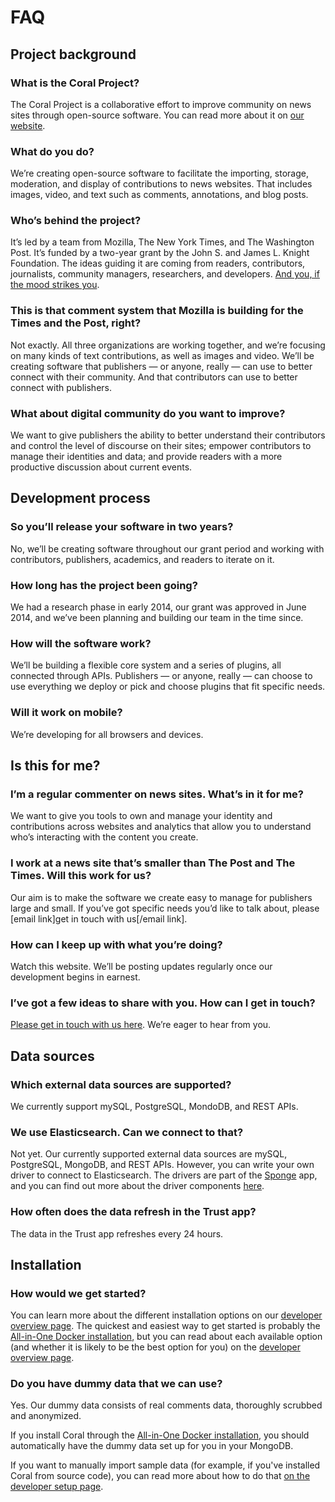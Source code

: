 # FAQ

## Project background

### What is the Coral Project?
The Coral Project is a collaborative effort to improve community on news sites through open-source software. You can read more about it on [our website](https://www.coralproject.net).

### What do you do?
We’re creating open-source software to facilitate the importing, storage, moderation, and display of contributions to news websites. That includes images, video, and text such as comments, annotations, and blog posts.

### Who’s behind the project?
It’s led by a team from Mozilla, The New York Times, and The Washington Post. It’s funded by a two-year grant by the John S. and James L. Knight Foundation. The ideas guiding it are coming from readers, contributors, journalists, community managers, researchers, and developers. [And you, if the mood strikes you](https://coralproject.net/get-involved/).

### This is that comment system that Mozilla is building for the Times and the Post, right?
Not exactly. All three organizations are working together, and we’re focusing on many kinds of text contributions, as well as images and video. We’ll be creating software that publishers — or anyone, really — can use to better connect with their community. And that contributors can use to better connect with publishers.

### What about digital community do you want to improve?
We want to give publishers the ability to better understand their contributors and control the level of discourse on their sites; empower contributors to manage their identities and data; and provide readers with a more productive discussion about current events.

## Development process

### So you’ll release your software in two years?
No, we’ll be creating software throughout our grant period and working with contributors, publishers, academics, and readers to iterate on it.

### How long has the project been going?
We had a research phase in early 2014, our grant was approved in June 2014, and we’ve been planning and building our team in the time since.

### How will the software work?
We’ll be building a flexible core system and a series of plugins, all connected through APIs. Publishers — or anyone, really — can choose to use everything we deploy or pick and choose plugins that fit specific needs.

### Will it work on mobile?
We’re developing for all browsers and devices.

## Is this for me?

### I’m a regular commenter on news sites. What’s in it for me?
We want to give you tools to own and manage your identity and contributions across websites and analytics that allow you to understand who’s interacting with the content you create.

### I work at a news site that’s smaller than The Post and The Times. Will this work for us?
Our aim is to make the software we create easy to manage for publishers large and small. If you’ve got specific needs you’d like to talk about, please [email link]get in touch with us[/email link].

### How can I keep up with what you’re doing?
Watch this website. We’ll be posting updates regularly once our development begins in earnest.

### I’ve got a few ideas to share with you. How can I get in touch?
[Please get in touch with us here](https://coralproject.net/get-involved/). We’re eager to hear from you.

## Data sources

### Which external data sources are supported?
We currently support mySQL, PostgreSQL, MondoDB, and REST APIs.

### We use Elasticsearch. Can we connect to that?
Not yet. Our currently supported external data sources are mySQL, PostgreSQL, MongoDB, and REST APIs. However, you can write your own driver to connect to Elasticsearch. The drivers are part of the [Sponge](sponge) app, and you can find out more about the driver components [here](sponge/included_packages/#how-to-add-a-new-source).

### How often does the data refresh in the Trust app?
The data in the Trust app refreshes every 24 hours.

## Installation

### How would we get started?
You can learn more about the different installation options on our [developer overview page](developer). The quickest and easiest way to get started is probably the [All-in-One Docker installation](quickstart), but you can read about each available option (and whether it is likely to be the best option for you) on the [developer overview page](developer).

### Do you have dummy data that we can use?
Yes. Our dummy data consists of real comments data, thoroughly scrubbed and anonymized.

If you install Coral through the [All-in-One Docker installation](quickstart), you should automatically have the dummy data set up for you in your MongoDB.

If you want to manually import sample data (for example, if you've installed Coral from source code), you can read more about how to do that [on the developer setup page](developer/developer_setup/#mongodb).
